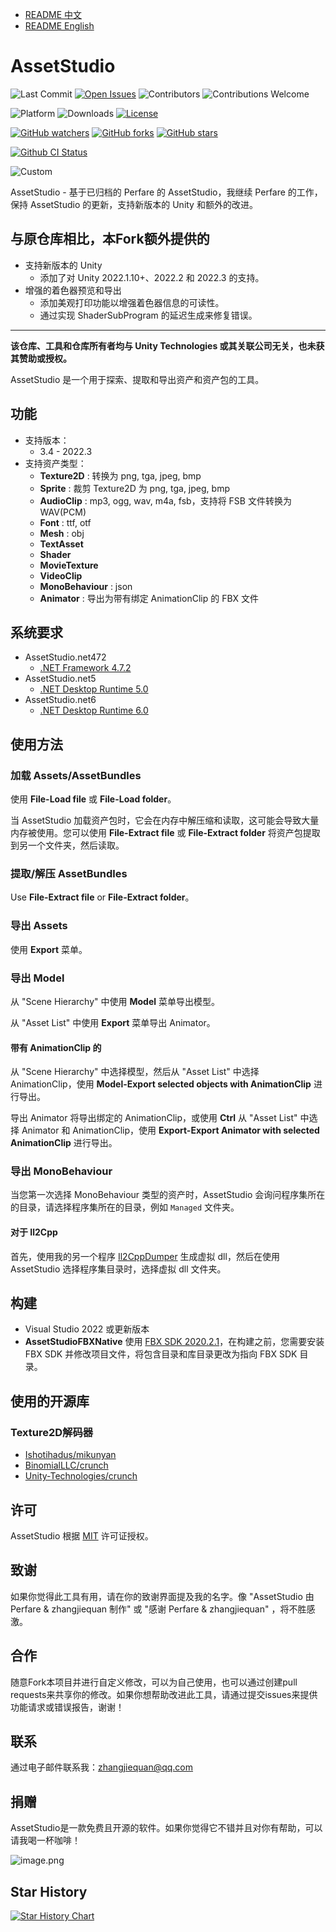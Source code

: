- [README 中文](./README_zh.md)
- [README English](./README.md)

# AssetStudio

![Last Commit](https://img.shields.io/github/last-commit/zhangjiequan/AssetStudio?style=flat-square)
[![Open Issues](https://img.shields.io/github/issues-raw/zhangjiequan/AssetStudio?style=flat-square)](https://github.com/zhangjiequan/AssetStudio/issues)
![Contributors](https://img.shields.io/github/contributors/zhangjiequan/AssetStudio?style=flat-square)
![Contributions Welcome](https://img.shields.io/badge/contributions-welcome-brightgreen?style=flat-square)

![Platform](https://img.shields.io/badge/platform-windows-lightgrey?style=flat-square)
![Downloads](https://img.shields.io/github/downloads/zhangjiequan/AssetStudio/total?style=flat-square)
[![License](https://img.shields.io/github/license/zhangjiequan/AssetStudio?style=flat-square)](./LICENSE)

[![GitHub watchers](https://img.shields.io/github/watchers/zhangjiequan/AssetStudio?style=flat-square)](https://github.com/zhangjiequan/AssetStudio/watchers)
[![GitHub forks](https://img.shields.io/github/forks/zhangjiequan/AssetStudio?style=flat-square)](https://gitpop2.vercel.app/zhangjiequan/AssetStudio)
[![GitHub stars](https://img.shields.io/github/stars/zhangjiequan/AssetStudio?style=flat-square)](https://github.com/zhangjiequan/AssetStudio/stargazers)

[![Github CI Status](https://github.com/zhangjiequan/AssetStudio/actions/workflows/build.yml/badge.svg)](https://github.com/zhangjiequan/AssetStudio/actions)

![Custom](https://img.shields.io/badge/zhangjiequan-Jackie@Baioo-green)


AssetStudio - 基于已归档的 Perfare 的 AssetStudio，我继续 Perfare 的工作，保持 AssetStudio 的更新，支持新版本的 Unity 和额外的改进。

## 与原仓库相比，本Fork额外提供的
* 支持新版本的 Unity
  * 添加了对 Unity 2022.1.10+、2022.2 和 2022.3 的支持。
* 增强的着色器预览和导出
  * 添加美观打印功能以增强着色器信息的可读性。
  * 通过实现 ShaderSubProgram 的延迟生成来修复错误。
---

**该仓库、工具和仓库所有者均与 Unity Technologies 或其关联公司无关，也未获其赞助或授权。**

AssetStudio 是一个用于探索、提取和导出资产和资产包的工具。

## 功能
* 支持版本：
  * 3.4 - 2022.3
* 支持资产类型：
  * **Texture2D** : 转换为 png, tga, jpeg, bmp
  * **Sprite** : 裁剪 Texture2D 为 png, tga, jpeg, bmp
  * **AudioClip** : mp3, ogg, wav, m4a, fsb，支持将 FSB 文件转换为 WAV(PCM)
  * **Font** : ttf, otf
  * **Mesh** : obj
  * **TextAsset**
  * **Shader**
  * **MovieTexture**
  * **VideoClip**
  * **MonoBehaviour** : json
  * **Animator** : 导出为带有绑定 AnimationClip 的 FBX 文件

## 系统要求

- AssetStudio.net472
   - [.NET Framework 4.7.2](https://dotnet.microsoft.com/download/dotnet-framework/net472)
- AssetStudio.net5
   - [.NET Desktop Runtime 5.0](https://dotnet.microsoft.com/download/dotnet/5.0)
- AssetStudio.net6
   - [.NET Desktop Runtime 6.0](https://dotnet.microsoft.com/download/dotnet/6.0)


## 使用方法

### 加载 Assets/AssetBundles

使用 **File-Load file** 或 **File-Load folder**。

当 AssetStudio 加载资产包时，它会在内存中解压缩和读取，这可能会导致大量内存被使用。您可以使用 **File-Extract file** 或 **File-Extract folder** 将资产包提取到另一个文件夹，然后读取。

### 提取/解压 AssetBundles

Use **File-Extract file** or **File-Extract folder**。

### 导出 Assets

使用 **Export** 菜单。

### 导出 Model

从 "Scene Hierarchy" 中使用 **Model** 菜单导出模型。

从 "Asset List" 中使用 **Export** 菜单导出 Animator。

#### 带有 AnimationClip 的

从 "Scene Hierarchy" 中选择模型，然后从 "Asset List" 中选择 AnimationClip，使用 **Model-Export selected objects with AnimationClip** 进行导出。

导出 Animator 将导出绑定的 AnimationClip，或使用 **Ctrl** 从 "Asset List" 中选择 Animator 和 AnimationClip，使用 **Export-Export Animator with selected AnimationClip** 进行导出。

### 导出 MonoBehaviour

当您第一次选择 MonoBehaviour 类型的资产时，AssetStudio 会询问程序集所在的目录，请选择程序集所在的目录，例如 `Managed` 文件夹。

#### 对于 Il2Cpp

首先，使用我的另一个程序 [Il2CppDumper](https://github.com/Perfare/Il2CppDumper) 生成虚拟 dll，然后在使用 AssetStudio 选择程序集目录时，选择虚拟 dll 文件夹。

## 构建

* Visual Studio 2022 或更新版本
* **AssetStudioFBXNative** 使用 [FBX SDK 2020.2.1](https://www.autodesk.com/developer-network/platform-technologies/fbx-sdk-2020-2-1)，在构建之前，您需要安装 FBX SDK 并修改项目文件，将包含目录和库目录更改为指向 FBX SDK 目录。

## 使用的开源库

### Texture2D解码器
* [Ishotihadus/mikunyan](https://github.com/Ishotihadus/mikunyan)
* [BinomialLLC/crunch](https://github.com/BinomialLLC/crunch)
* [Unity-Technologies/crunch](https://github.com/Unity-Technologies/crunch/tree/unity)

## 许可

AssetStudio 根据 [MIT](./LICENSE) 许可证授权。

## 致谢

如果你觉得此工具有用，请在你的致谢界面提及我的名字。像 "AssetStudio 由 Perfare & zhangjiequan 制作" 或 "感谢 Perfare & zhangjiequan" ，将不胜感激。

## 合作

随意Fork本项目并进行自定义修改，可以为自己使用，也可以通过创建pull requests来共享你的修改。如果你想帮助改进此工具，请通过提交issues来提供功能请求或错误报告，谢谢！

## 联系

通过电子邮件联系我：zhangjiequan@qq.com

## 捐赠

AssetStudio是一款免费且开源的软件。如果你觉得它不错并且对你有帮助，可以请我喝一杯咖啡！

![image.png](https://s2.loli.net/2023/11/21/QIatPDwMj2pV86J.png)

## Star History
[![Star History Chart](https://api.star-history.com/svg?repos=zhangjiequan/AssetStudio&type=Date)](https://star-history.com/#zhangjiequan/AssetStudio&Date)
